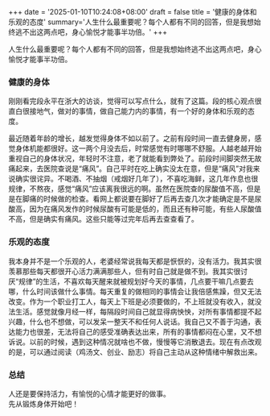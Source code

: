+++
date = '2025-01-10T10:24:08+08:00'
draft = false
title = '健康的身体和乐观的态度'
summary='人生什么最重要呢？每个人都有不同的回答，但是我想始终逃不出这两点吧，身心愉悦才能事半功倍。'
+++

人生什么最重要呢？每个人都有不同的回答，但是我想始终逃不出这两点吧，身心愉悦才能事半功倍。
<!--more-->

### 健康的身体

刚刚看完段永平在浙大的访谈，觉得可以写点什么，就有了这篇。段的核心观点很直白很接地气，做对的事情，做自己能力内的事情，有一个好的身体和乐观的态度。  

最近随着年龄的增长，越发觉得身体不如以前了。之前有段时间一直去健身房，感觉身体机能都很好。这一两个月没去后，时常感觉有时哪哪不舒服。人越老越开始重视自己的身体状况，年轻时不注意，老了就能看到弊处了。前段时间脚突然无故痛起来，去医院查说是“痛风”。自己平时在吃上确实没太在意，但是“痛风”对我来说确实很诧异。不喝酒、不抽烟（戒烟好几年了），不喜吃海鲜，这几年作息也很规律，不熬夜，感觉“痛风”应该离我很远的啊。虽然在医院查的尿酸值不高，但是是在脚痛的时候做的检查。看网上都说要在脚好了后再去查几次才能确定是不是尿酸高，因为在痛风发作的时候尿酸有可能是低的，而且还有种可能，有些人尿酸值不高，但是确实有痛风。这些只能等过完年后再去查查看了。  

### 乐观的态度

我本身并不是一个乐观的人，老婆经常说我每天都是恹恹的，没有活力。我其实很羡慕那些每天都很开心活力满满那些人，但有时自己就是做不到。我其实很讨厌“规律”的生活，不喜欢每天醒来就被规划好今天的事情，几点要干嘛几点要去哪，什么时间该做什么事情。每天重复的做相同的事情会让我倍感焦躁，但又无法改变。作为一个职业打工人，每天上下班是必须要做的，不上班就没有收入，就没法生活。感觉就像月经一样，每隔段时间自己就显得病怏怏，对所有事情都提不起兴趣，什么也不想做，可以发呆一整天不和任何人说话。我自己又不善于沟通，表达能力也很差，无法将自己的感受准确表达出来，所有的事情都闷在心里，又不想诉说。以前的时候，遇到这种情况就啥也不做，慢慢等它消散退去。现在有点改观的是，可以通过阅读（鸡汤文、创业、励志）将自己主动从这种情绪中解救出来。  

### 总结

人还是要保持活力，有愉悦的心情才能更好的做事。  
先从锻炼身体开始吧！

